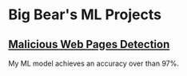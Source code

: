 # Big Bear's ML Projects

## [Malicious Web Pages Detection](./web)
My ML model achieves an accuracy over than 97%.